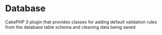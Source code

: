 # Database
CakePHP 3 plugin that provides classes for adding default validation rules from the database table schema and cleaning data being saved
